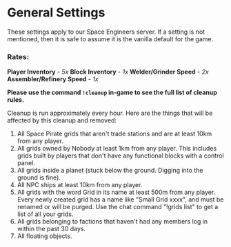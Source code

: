 # **General Settings**
These settings apply to our Space Engineers server. If a setting is not mentioned, then it is safe to assume it is the vanilla default for the game.

### Rates:
**Player Inventory** - _5x_
**Block Inventory** - _1x_
**Welder/Grinder Speed** - _2x_
**Assembler/Refinery Speed** - _1x_<br>

**Please use the command `!cleanup` in-game to see the full list of cleanup rules.**

Cleanup is run approximately every hour. Here are the things that will be affected by this cleanup and removed:

1) All Space Pirate grids that aren't trade stations and are at least 10km from any player.
2) All grids owned by Nobody at least 1km from any player. This includes grids built by players that don't have any functional blocks with a control panel.
3) All grids inside a planet (stuck below the ground. Digging into the ground is fine).
4) All NPC ships at least 10km from any player.
5) All grids with the word Grid in its name at least 500m from any player. Every newly created grid has a name like "Small Grid xxxx", and must be renamed or will be purged. Use the chat command "!grids list" to get a list of all your grids.
6) All grids belonging to factions that haven't had any members log in within the past 30 days.
7) All floating objects.